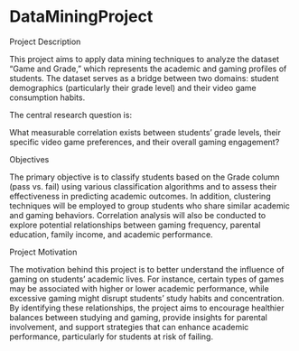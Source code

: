 # DataMiningProject

Project Description

This project aims to apply data mining techniques to analyze the dataset “Game and Grade,” which represents the academic and gaming profiles of students. The dataset serves as a bridge between two domains: student demographics (particularly their grade level) and their video game consumption habits.



The central research question is:

What measurable correlation exists between students’ grade levels, their specific video game preferences, and their overall gaming engagement?



Objectives

The primary objective is to classify students based on the Grade column (pass vs. fail) using various classification algorithms and to assess their effectiveness in predicting academic outcomes. In addition, clustering techniques will be employed to group students who share similar academic and gaming behaviors. Correlation analysis will also be conducted to explore potential relationships between gaming frequency, parental education, family income, and academic performance.



Project Motivation

The motivation behind this project is to better understand the influence of gaming on students’ academic lives. For instance, certain types of games may be associated with higher or lower academic performance, while excessive gaming might disrupt students’ study habits and concentration. By identifying these relationships, the project aims to encourage healthier balances between studying and gaming, provide insights for parental involvement, and support strategies that can enhance academic performance, particularly for students at risk of failing.
